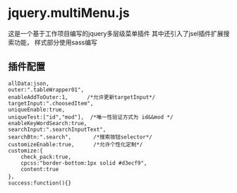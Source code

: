 jquery.multiMenu.js
===
这是一个基于工作项目编写的jquery多层级菜单插件
其中还引入了jsel插件扩展搜索功能，
样式部分使用sass编写
>

插件配置
---
    allData:json,
    outer:".tableWrapper01",
    enableAddToOuter:1,      /*允许更新targetInput*/
    targetInput:".choosedItem",
    uniqueEnable:true,
    uniqueTest:["id","mod"],  /*唯一性验证方式为 id&&mod */
    enableKeyWordSearch:true,
    searchInput:".searchInputText",
    searchBtn:".search",       /*搜索按钮selector*/
    customizeEnable:true,      /*允许个性化定制*/
    customize:{
        check_pack:true,
        cpcss:"border-bottom:1px solid #d3ecf9",
        content:true
    }，
    success:function(){}
